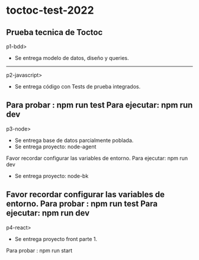 # toctoc-test-2022
Prueba tecnica de Toctoc
-----------------------------------
p1-bdd>
- Se entrega modelo de datos, diseño y queries.
-----------------------------------
p2-javascript>
- Se entrega código con Tests de prueba integrados.

Para probar  : npm run test
Para ejecutar: npm run dev
-----------------------------------
p3-node>
- Se entrega base de datos parcialmente poblada.
- Se entrega proyecto: node-agent

Favor recordar configurar las variables de entorno.
Para ejecutar: npm run dev

- Se entrega proyecto: node-bk

Favor recordar configurar las variables de entorno.
Para probar  : npm run test
Para ejecutar: npm run dev
-----------------------------------
p4-react>
- Se entrega proyecto front parte 1.

Para probar  : npm run start